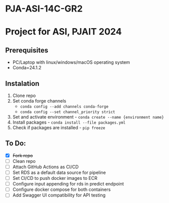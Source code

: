 # PJA-ASI-14C-GR2
# **Project for ASI, PJAIT 2024**

## **Prerequisites** 
* PC/Laptop with linux/windows/macOS operating system
* Conda=24.1.2

## **Instalation**
1. Clone repo
2. Set conda forge channels
    * `conda config --add channels conda-forge`
    * `conda config --set channel_priority strict`
3. Set and activate environment - `conda create --name {environment name}`
4. Install packages - `conda install --file packages.yml`
5. Check if packages are installed - `pip freeze`

## To Do:
- [x] ~~Fork repo~~
- [ ] Clean repo
- [ ] Attach GitHub Actions as CI/CD
- [ ] Set RDS as a default data source for pipeline
- [ ] Set CI/CD to push docker images to ECR
- [ ] Configure input appending for rds in predict endpoint
- [ ] Configure docker compose for both containers 
- [ ] Add Swagger UI compatibility for API testing
